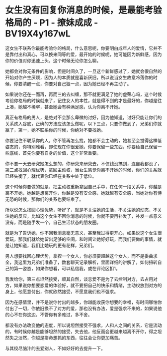 # 女生没有回复你消息的时候，是最能考验格局的 - P1 - 撩妹成成 - BV19X4y167wL

这女生不联系你最能考验你的格局，什么意思呢，你要明白成年人的爱情，它并不是靠付出和真心，可以换来同等的爱，最开始的时候呢，她可能因为新鲜感，因为你的价值对你迅速上头，这个时候无论你怎么聊。

她都会对你无条件的影响，但是时间久了，一旦这个新鲜感过了，她就会很自然的开始对你产生厌烦，因为人的本质就是喜新厌旧，所以说当女生故意冷落你的时候，你要清醒一点，你要对自己狠一点，因为她已经不再主动了。

如果说你还在一而再，再而三的去纠缠，那不就更满足了她的虚荣心吗，这个时候考验你格局的时候就来了，记住女人的本性，就是得不到的才是最好的，你越是往上凑，她越不稀罕，甚至她会有种满足感，认为你离不开她。

真正有格局的男人，是绝对不会那么卑微的讨好，因为他知道，讨好只能让你们的关系跌入谷底，正确的方法应该怎么做呢，以下三点，只要你做到了，兄弟们你就赢了，第一，她不联系你的时候，你绝对不要找她。

你要记住不联系你的人，你不管再怎么找，她都不会主动的，她甚至会觉得这样低姿态的，你特别难看，即使现在你很爱她，你要保留一些东西，你要给自己保留一些底线，首先你要有自身的价值，这个非常重要。

你不要一天去研究她怎么想的，你研究来研究去，不仅钱没搞到，连自我都没了，第二点找回心理优势，拿回主动权，当女生感觉你离不开她的时候，你们的关系就已经失衡了，就代表你已经在关系中处于低位。

这个时候你要做的就是，把主动权重新拿回自己手中，在任何一段关系中，你越是离不开她，她越是想离开你，你越是没有安全感，她就越有安全感，当她对你有恃无恐的时候，那你们的关系也要结束了。

所以说怎么找回心理优势，听好了，就是不关注她的生活，不关注她的动态，不关注她的反应，比如这个女生不回你消息的时候，你就不要再补发了，补发一点意义没有，而是随手发一个，自己生活状态的朋友圈。

就是为了告诉她，你不回我消息毫无意义，甚至我过得更开心，如果说这个女生很爱玩，那我们就给她留出足够的空间，和时间让她好好玩，而我们要做的事情，就是让她知道，我们比她玩的更有花样，兄弟们。

男人想要找回心理优势，拿捏一个女人，你必须要超越这个女人，而不是委曲求全，我这里为兄弟们准备了，数套聊天记录解析，里面详细的讲解了，如何扭转自己的第一姿态，如果你想看，可以私信我，或在评论区扣1。

我发给你，第三点坦然接受，顺其自然，谈恋爱不是为了去控制对方，去占用对方，如果说你想要恋爱的体验好，就不要把自己的快乐和情绪，主动权放到对方的身上，他愿意付出，你就欣然接受，不愿意我们也不强求。

因为在感情里，并不是说你付出的越多，你越能收获你想要的幸福，有时间哪怕你付出了一切，你依旧换不了对方的爱，那也没有办法，爱是强求不来的，如果说他的心不在你这边，不管你有多难过，多不舍。

都没有办法改变他的态度，所以说坦然接受不强求，人和人之间的关系，它是流动的，有时候你越是能够坦然的接受，失去他，他反而会更越来越离不开你，得之坦然失之淡然，你越是拼命想抓的东西，往往会让你更加痛苦。

与其绞尽脑汁的去爱别人，不如好好的去提升一下。